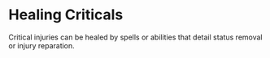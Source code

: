 # Healing Criticals

Critical injuries can be healed by spells or abilities that detail status removal or injury reparation.
